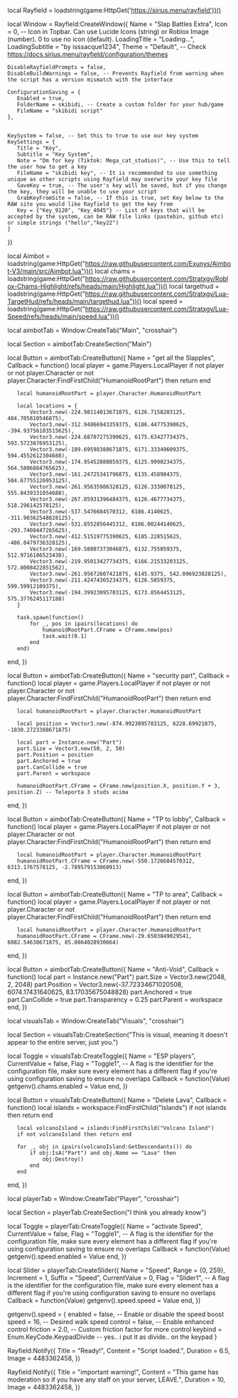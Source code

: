 local Rayfield = loadstring(game:HttpGet('https://sirius.menu/rayfield'))()
 
 
local Window = Rayfield:CreateWindow({
    Name = "Slap Battles Extra",
    Icon = 0, -- Icon in Topbar. Can use Lucide Icons (string) or Roblox Image (number). 0 to use no icon (default).
    LoadingTitle = "Loading...",
    LoadingSubtitle = "by isssacque1234",
    Theme = "Default", -- Check https://docs.sirius.menu/rayfield/configuration/themes
 
    DisableRayfieldPrompts = false,
    DisableBuildWarnings = false, -- Prevents Rayfield from warning when the script has a version mismatch with the interface
 
    ConfigurationSaving = {
       Enabled = true,
       FolderName = skibidi, -- Create a custom folder for your hub/game
       FileName = "skibidi script"
    },
 
 
    KeySystem = false, -- Set this to true to use our key system
    KeySettings = {
       Title = "Key",
       Subtitle = "Key System",
       Note = "Dm for key (Tiktok: Mega_cat_studios)", -- Use this to tell the user how to get a key
       FileName = "skibidi key", -- It is recommended to use something unique as other scripts using Rayfield may overwrite your key file
       SaveKey = true, -- The user's key will be saved, but if you change the key, they will be unable to use your script
       GrabKeyFromSite = false, -- If this is true, set Key below to the RAW site you would like Rayfield to get the key from
       Key = {"Key_9120", "Key_4045"} -- List of keys that will be accepted by the system, can be RAW file links (pastebin, github etc) or simple strings ("hello","key22")
    }
 }) 
 
 
 local Aimbot = loadstring(game:HttpGet("https://raw.githubusercontent.com/Exunys/Aimbot-V3/main/src/Aimbot.lua"))()
 local chams = loadstring(game:HttpGet("https://raw.githubusercontent.com/Stratxgy/Roblox-Chams-Highlight/refs/heads/main/Highlight.lua"))()
 local targethud = loadstring(game:HttpGet("https://raw.githubusercontent.com/Stratxgy/Lua-TargetHud/refs/heads/main/targethud.lua"))()
 local speed = loadstring(game:HttpGet("https://raw.githubusercontent.com/Stratxgy/Lua-Speed/refs/heads/main/speed.lua"))()
 
 
 
 
 local aimbotTab = Window:CreateTab("Main", "crosshair")
 
 local Section = aimbotTab:CreateSection("Main")
 
 
 
 local Button = aimbotTab:CreateButton({
   Name = "get all the Slapples",
   Callback = function()
       local player = game.Players.LocalPlayer
       if not player or not player.Character or not player.Character:FindFirstChild("HumanoidRootPart") then return end

       local humanoidRootPart = player.Character.HumanoidRootPart

       local locations = {
           Vector3.new(-224.98114013671875, 6126.7158203125, 484.705810546875),
           Vector3.new(-312.94866943359375, 6186.44775390625, -394.93756103515625),
           Vector3.new(-224.68707275390625, 6175.63427734375, 593.5723876953125),
           Vector3.new(-189.69598388671875, 6171.33349609375, 594.4552612304688),
           Vector3.new(-174.95452880859375, 6125.9990234375, 564.5806884765625),
           Vector3.new(-161.24725341796875, 6135.458984375, 504.67755126953125),
           Vector3.new(-261.95635986328125, 6126.3330078125, 555.8439331054688),
           Vector3.new(-267.85931396484375, 6126.4677734375, 518.296142578125),
           Vector3.new(-537.5476684570312, 6186.4140625, -311.90362548828125),
           Vector3.new(-531.8552856445312, 6186.00244140625, -293.7408447265625),
           Vector3.new(-412.51519775390625, 6185.228515625, -486.0479736328125),
           Vector3.new(-169.58807373046875, 6132.755859375, 512.9716186523438),
           Vector3.new(-219.95013427734375, 6166.21533203125, 572.8008422851562),
           Vector3.new(-261.95672607421875, 6145.9375, 542.096923828125),
           Vector3.new(-211.42474365234375, 6126.5859375, 599.59912109375),
           Vector3.new(-194.39923095703125, 6173.8564453125, 575.3776245117188)
       }

       task.spawn(function()
           for _, pos in ipairs(locations) do
               humanoidRootPart.CFrame = CFrame.new(pos)
               task.wait(0.1)
           end
       end)
   end,
})


 local Button = aimbotTab:CreateButton({
   Name = "security part",
   Callback = function()
       local player = game.Players.LocalPlayer
       if not player or not player.Character or not player.Character:FindFirstChild("HumanoidRootPart") then return end

       local humanoidRootPart = player.Character.HumanoidRootPart

       local position = Vector3.new(-874.9923095703125, 6228.69921875, -1030.2723388671875)

       local part = Instance.new("Part")
       part.Size = Vector3.new(50, 2, 50)
       part.Position = position
       part.Anchored = true
       part.CanCollide = true
       part.Parent = workspace

       humanoidRootPart.CFrame = CFrame.new(position.X, position.Y + 3, position.Z) -- Teleporta 3 studs acima
   end,
})


local Button = aimbotTab:CreateButton({
   Name = "TP to lobby",
   Callback = function()
       local player = game.Players.LocalPlayer
       if not player or not player.Character or not player.Character:FindFirstChild("HumanoidRootPart") then return end

       local humanoidRootPart = player.Character.HumanoidRootPart
       humanoidRootPart.CFrame = CFrame.new(-550.1726684570312, 6313.1767578125, -2.789579153060913)
   end,
})


local Button = aimbotTab:CreateButton({
   Name = "TP to area",
   Callback = function()
       local player = game.Players.LocalPlayer
       if not player or not player.Character or not player.Character:FindFirstChild("HumanoidRootPart") then return end

       local humanoidRootPart = player.Character.HumanoidRootPart
       humanoidRootPart.CFrame = CFrame.new(-29.6503849029541, 6082.54638671875, 85.0864028930664)
   end,
})


 local Button = aimbotTab:CreateButton({
   Name = "Anti-Void",
   Callback = function()
       local part = Instance.new("Part")
       part.Size = Vector3.new(2048, 2, 2048)
       part.Position = Vector3.new(-37.72334671020508, 6074.17431640625, 83.17035675048828)
       part.Anchored = true
       part.CanCollide = true
       part.Transparency = 0.25
       part.Parent = workspace
   end,
})

 
 
 
 local visualsTab = Window:CreateTab("Visuals", "crosshair")
 
 local Section = visualsTab:CreateSection("This is visual, meaning it doesn't appear to the entire server, just you.")
 
 
 local Toggle = visualsTab:CreateToggle({
    Name = "ESP players",
    CurrentValue = false,
    Flag = "Toggle1", -- A flag is the identifier for the configuration file, make sure every element has a different flag if you're using configuration saving to ensure no overlaps
    Callback = function(Value)
        getgenv().chams.enabled = Value
    end,
 })


 local Button = visualsTab:CreateButton({
   Name = "Delete Lava",
   Callback = function()
       local islands = workspace:FindFirstChild("Islands")
       if not islands then return end

       local volcanoIsland = islands:FindFirstChild("Volcano Island")
       if not volcanoIsland then return end

       for _, obj in ipairs(volcanoIsland:GetDescendants()) do
           if obj:IsA("Part") and obj.Name == "Lava" then
               obj:Destroy()
           end
       end
   end,
})



 
 
 local playerTab = Window:CreateTab("Player", "crosshair")
 
 local Section = playerTab:CreateSection("I think you already know")
 
 
 local Toggle = playerTab:CreateToggle({
    Name = "activate Speed",
    CurrentValue = false,
    Flag = "Toggle1", -- A flag is the identifier for the configuration file, make sure every element has a different flag if you're using configuration saving to ensure no overlaps
    Callback = function(Value)
        getgenv().speed.enabled = Value
    end,
 })
 
  local Slider = playerTab:CreateSlider({
    Name = "Speed",
    Range = {0, 259},
    Increment = 1,
    Suffix = "Speed",
    CurrentValue = 0,
    Flag = "Slider1", -- A flag is the identifier for the configuration file, make sure every element has a different flag if you're using configuration saving to ensure no overlaps
    Callback = function(Value)
        getgenv().speed.speed = Value
    end,
 })
 
 
 getgenv().speed = {
    enabled = false,       -- Enable or disable the speed boost
    speed = 16,          -- Desired walk speed
    control = false, -- Enable enhanced control
    friction = 2.0,       -- Custom friction factor for more control
    keybind = Enum.KeyCode.KeypadDivide -- yes.. i put it as divide.. on the keypad
}
 
 
 Rayfield:Notify({
    Title = "Ready!",
    Content = "Script loaded.",
    Duration = 6.5,
    Image = 4483362458,
 })

Rayfield:Notify({
    Title = "important warning!",
    Content = "This game has moderation so if you have any staff on your server, LEAVE.",
    Duration = 10,
    Image = 4483362458,
 })
